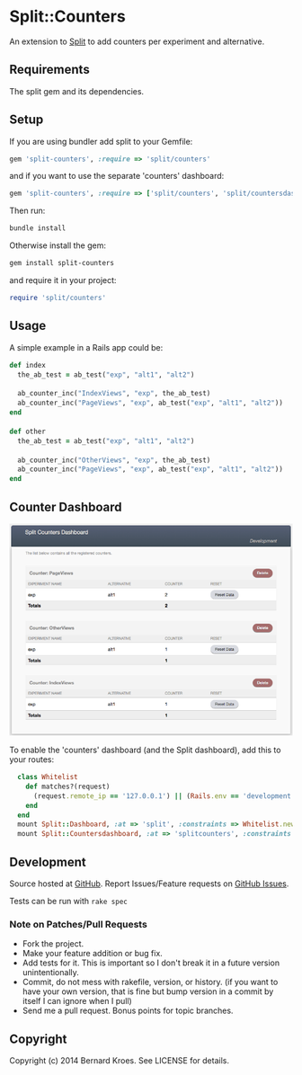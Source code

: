 # Split::Counters

An extension to [Split](http://github.com/andrew/split) to add counters per experiment and alternative.

## Requirements

The split gem and its dependencies.

## Setup

If you are using bundler add split to your Gemfile:

```ruby
gem 'split-counters', :require => 'split/counters'
```

and if you want to use the separate 'counters' dashboard:

```ruby
gem 'split-counters', :require => ['split/counters', 'split/countersdashboard']
```

Then run:

```bash
bundle install
```

Otherwise install the gem:

```bash
gem install split-counters
```

and require it in your project:

```ruby
require 'split/counters'
```

## Usage

A simple example in a Rails app could be:
```ruby
def index
  the_ab_test = ab_test("exp", "alt1", "alt2")

  ab_counter_inc("IndexViews", "exp", the_ab_test)
  ab_counter_inc("PageViews", "exp", ab_test("exp", "alt1", "alt2"))
end

def other
  the_ab_test = ab_test("exp", "alt1", "alt2")

  ab_counter_inc("OtherViews", "exp", the_ab_test)
  ab_counter_inc("PageViews", "exp", ab_test("exp", "alt1", "alt2"))
end
```

## Counter Dashboard

![Counters Dashboard](/screenshots/screenshot1.png?raw=true "Counters Dashboard")

To enable the 'counters' dashboard (and the Split dashboard), add this to your routes:

```ruby
  class Whitelist
    def matches?(request) 
      (request.remote_ip == '127.0.0.1') || (Rails.env == 'development')
    end
  end
  mount Split::Dashboard, :at => 'split', :constraints => Whitelist.new
  mount Split::Countersdashboard, :at => 'splitcounters', :constraints => Whitelist.new
```

## Development

Source hosted at [GitHub](http://github.com/andrew/split-counters).
Report Issues/Feature requests on [GitHub Issues](http://github.com/andrew/split-counters/issues).

Tests can be run with `rake spec`

### Note on Patches/Pull Requests

 * Fork the project.
 * Make your feature addition or bug fix.
 * Add tests for it. This is important so I don't break it in a
   future version unintentionally.
 * Commit, do not mess with rakefile, version, or history.
   (if you want to have your own version, that is fine but bump version in a commit by itself I can ignore when I pull)
 * Send me a pull request. Bonus points for topic branches.

## Copyright

Copyright (c) 2014 Bernard Kroes. See LICENSE for details.

